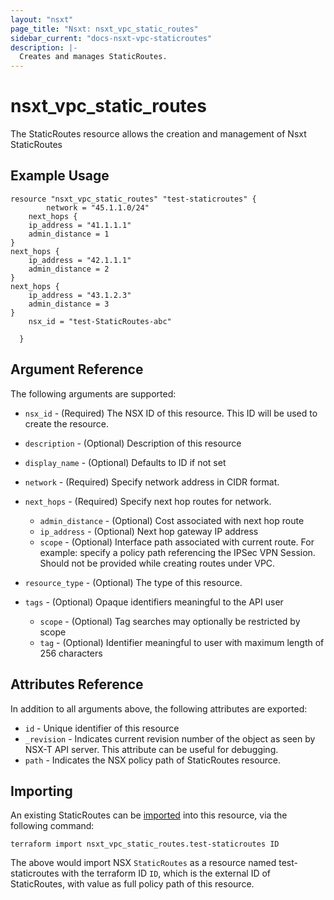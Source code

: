 ```yaml
---
layout: "nsxt"
page_title: "Nsxt: nsxt_vpc_static_routes"
sidebar_current: "docs-nsxt-vpc-staticroutes"
description: |-
  Creates and manages StaticRoutes.
---
```


<!--
    Copyright 2023 VMware, Inc.
    SPDX-License-Identifier: Mozilla Public License 2.0
-->

# nsxt_vpc_static_routes

The StaticRoutes resource allows the creation and management of Nsxt StaticRoutes

## Example Usage
```hcl
resource "nsxt_vpc_static_routes" "test-staticroutes" {
    	network = "45.1.1.0/24"
	next_hops {
	ip_address = "41.1.1.1"
	admin_distance = 1
}
next_hops {
	ip_address = "42.1.1.1"
	admin_distance = 2
}
next_hops {
	ip_address = "43.1.2.3"
	admin_distance = 3
}
	nsx_id = "test-StaticRoutes-abc"

  }
```

## Argument Reference

The following arguments are supported:

* `nsx_id` - (Required) The NSX ID of this resource. This ID will be used to create the resource.
* `description` - (Optional) Description of this resource
* `display_name` - (Optional) Defaults to ID if not set
* `network` - (Required) Specify network address in CIDR format.

* `next_hops` - (Required) Specify next hop routes for network.

  * `admin_distance` - (Optional) Cost associated with next hop route
  * `ip_address` - (Optional) Next hop gateway IP address
  * `scope` - (Optional) Interface path associated with current route.
For example: specify a policy path referencing the IPSec VPN Session.
Should not be provided while creating routes under VPC.

* `resource_type` - (Optional) The type of this resource.
* `tags` - (Optional) Opaque identifiers meaningful to the API user
  * `scope` - (Optional) Tag searches may optionally be restricted by scope
  * `tag` - (Optional) Identifier meaningful to user with maximum length of 256 characters

## Attributes Reference

In addition to all arguments above, the following attributes are exported:

* `id` -  Unique identifier of this resource
* `_revision` -  Indicates current revision number of the object as seen by NSX-T API server. This attribute can be useful for debugging.
* `path` - Indicates the NSX policy path of StaticRoutes resource.

## Importing

An existing StaticRoutes can be [imported][docs-import] into this resource, via the following command:

[docs-import]: https://www.terraform.io/cli/import

```hcl
terraform import nsxt_vpc_static_routes.test-staticroutes ID
```

The above would import NSX `StaticRoutes` as a resource named test-staticroutes with the terraform ID `ID`, 
which is the external ID of StaticRoutes, with value as full policy path of this resource.
